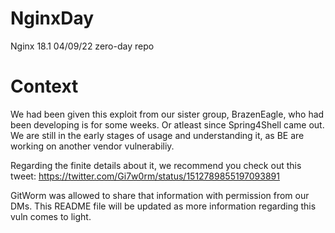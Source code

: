 # NginxDay
Nginx 18.1 04/09/22 zero-day repo

# Context
We had been given this exploit from our sister group, BrazenEagle, who had been developing is for some weeks. Or atleast since Spring4Shell came out.
We are still in the early stages of usage and understanding it, as BE are working on another vendor vulnerabiliy.

Regarding the finite details about it, we recommend you check out this tweet:
https://twitter.com/Gi7w0rm/status/1512789855197093891

GitWorm was allowed to share that information with permission from our DMs.
This README file will be updated as more information regarding this vuln comes to light.
